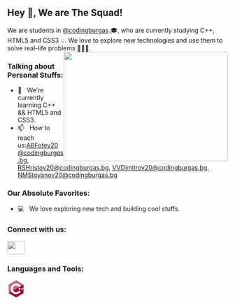 ## Hey 👋, We are The Squad!
We are students in [@codingburgas](https://github.com/codingburgas) 🎓, who are currently studying C++, HTML5 and CSS3 💡. We love to explore new technologies and use them to solve real-life problems 👨🏻‍💻.
<img align="right" height="250" width="375" alt="" src="https://raw.githubusercontent.com///master/gifts/coder.gif" />

### Talking about Personal Stuffs:
- 🚀 &nbsp; We're currently learning C++ && HTML5 and CSS3.
- 📫 &nbsp; How to reach us:ABFotev20@codingburgas.bg, RSHristov20@codingburgas.bg, VVDimitrov20@codingburgas.bg, NMStoyanov20@codingburgas.bg
### Our Absolute Favorites:
- 💻 &nbsp; We love exploring new tech and building cool stuffs.
### Connect with us:
<p align="left">
<a href="https://discord.gg/"𝖆𝖑𝖊𝖐𝖘, Dark Owner, Valeri4, nstoyanov"" target="blank"><img align="center" src="https://raw.githubusercontent.com/rahuldkjain/github-profile-readme-generator/master/src/images/icons/Social/discord.svg" alt=""𝖆𝖑𝖊𝖐𝖘, Dark Owner, Valeri4, nstoyanov"" height="30" width="40" /></a>
</p>

### Languages and Tools:
<p align="left"> <a href="https://www.w3schools.com/cpp/" target="_blank"> <img src="https://raw.githubusercontent.com/devicons/devicon/master/icons/cplusplus/cplusplus-original.svg" alt="cplusplus" width="40" height="40"/> </a>
